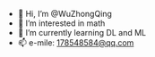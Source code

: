 - 👋 Hi, I’m @WuZhongQing
- 👀 I’m interested in math
- 🌱 I’m currently learning DL and ML
- 📫 e-mile: 178548584@qq.com

<!---
WuZhongQing/WuZhongQing is a ✨ special ✨ repository because its `README.md` (this file) appears on your GitHub profile.
You can click the Preview link to take a look at your changes.
--->
